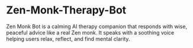 # Zen-Monk-Therapy-Bot
Zen Monk Bot is a calming AI therapy companion that responds with wise, peaceful advice like a real Zen monk. It speaks with a soothing voice helping users relax, reflect, and find mental clarity.
